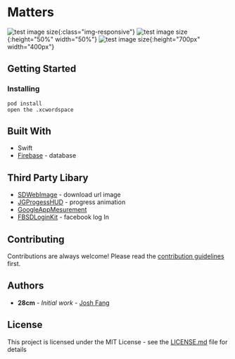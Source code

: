 # Matters

![test image size](https://github.com/28cmm/tinders/blob/master/ExtraPicture/WechatIMG36.jpeg){:class="img-responsive"}
![test image size](https://github.com/28cmm/tinders/blob/master/ExtraPicture/WechatIMG38.jpeg){:height="50%" width="50%"}
![test image size](https://github.com/28cmm/tinders/blob/master/ExtraPicture/WechatIMG37.jpeg){:height="700px" width="400px"}

## Getting Started

### Installing

```
pod install
open the .xcwordspace
```

## Built With
* Swift
* [Firebase]() - database


## Third Party Libary
* [SDWebImage]() - download url image
* [JGProgessHUD]() - progress animation
* [GoogleAppMesurement]() 
* [FBSDLoginKit]() - facebook log In

## Contributing

Contributions are always welcome!
Please read the [contribution guidelines](contributing.md) first.

## Authors

* **28cm** - *Initial work* - [Josh Fang](www.joshuafang.com)

## License

This project is licensed under the MIT License - see the [LICENSE.md]() file for details



